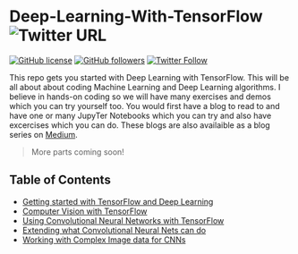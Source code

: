 # Deep-Learning-With-TensorFlow ![Twitter URL](https://img.shields.io/twitter/url?style=social&url=https%3A%2F%2Fgithub.com%2FRishit-dagli%2FDeep-Learning-With-TensorFlow-Blog-series)

[![GitHub license](https://img.shields.io/github/license/Rishit-dagli/Deep-Learning-With-TensorFlow-Blog-series)](https://github.com/Rishit-dagli/Deep-Learning-With-TensorFlow-Blog-series/blob/master/LICENSE)
[![GitHub followers](https://img.shields.io/github/followers/Rishit-dagli?label=Follow&style=social)](https://github.com/Rishit-dagli)
[![Twitter Follow](https://img.shields.io/twitter/follow/rishit_dagli?style=social)](https://twitter.com/intent/follow?screen_name=rishit_dagli)

This repo gets you started with Deep Learning with TensorFlow. This will be all about about coding Machine Learning and Deep Learning algorithms. I believe in hands-on coding 
so we will have many exercises and demos which you can try yourself too. You would first have a blog to read to and have one or many JupyTer Notebooks which you can try and also 
have excercises which you can do. These blogs are also availaible as a blog series on [Medium](http://bit.ly/dlwithtf).

> More parts coming soon!

## Table of Contents

- [Getting started with TensorFlow and Deep Learning](https://github.com/Rishit-dagli/Deep-Learning-With-TensorFlow/tree/master/Part%201-Getting%20started%20with%20TensorFlow%20and%20Deep%20Learning)
- [Computer Vision with TensorFlow](https://github.com/Rishit-dagli/Deep-Learning-With-TensorFlow/tree/master/Part%202-Computer%20Vision%20with%20TensorFlow)
- [Using Convolutional Neural Networks with TensorFlow](https://github.com/Rishit-dagli/Deep-Learning-With-TensorFlow/tree/master/Part%203-Using%20Convolutional%20Neural%20Networks%20with%20TensorFlow)
- [Extending what Convolutional Neural Nets can do](https://github.com/Rishit-dagli/Deep-Learning-With-TensorFlow/tree/master/Part%204-Extending%20what%20Convolutional%20Neural%20Nets%20can%20do)
- [Working with Complex Image data for CNNs](https://github.com/Rishit-dagli/Deep-Learning-With-TensorFlow/tree/master/Part%205-Working%20with%20Complex%20Image%20data%20for%C2%A0CNNs)
